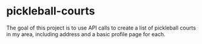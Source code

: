 # pickleball-courts

The goal of this project is to use API calls to create a list of pickleball courts in my area, including address and a basic profile page for each.
